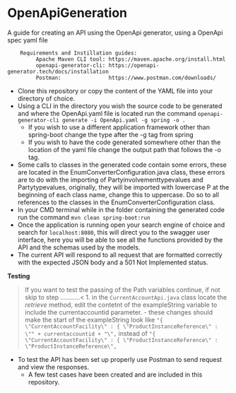 # OpenApiGeneration
A guide for creating an API using the OpenApi generator, using a OpenApi spec yaml file

        Requirements and Instillation guides:
             Apache Maven CLI tool: https://maven.apache.org/install.html
             openapi-generator-cli: https://openapi-generator.tech/docs/installation
             Postman:               https://www.postman.com/downloads/

* Clone this repository or copy the content of the YAML file into your directory of choice.
* Using a CLI in the directory you wish the source code to be generated and where the OpenApi.yaml file is located run the command `openapi-generator-cli generate -i OpenApi.yaml -g spring -o .` 
    * If you wish to use a different application framework other than spring-boot change the type after the -g tag from spring 
    * If you wish to have the code generated somewhere other than the location of the yaml file change the output path that follows the -o tag.
* Some calls to classes in the generated code contain some errors, these are located in the EnumConverterConfiguration.java class, these errors are to do with the importing of Partyinvolvementtypevalues and Partytypevalues, originally, they will be imported with lowercase P at the beginning of each class name, change this to uppercase. Do so to all references to the classes in the EnumConverterConfiguration class.
* In your CMD terminal while in the folder containing the generated code run the command `mvn clean spring-boot:run` 
* Once the application is running open your search engine of choice and search for `localhost:8080`, this will direct you to the swagger user interface, here you will be able to see all the functions provided by the API and the schemas used by the models.
* The current API will respond to all request that are formatted correctly with the expected JSON body and a 501 Not Implemented status.

**Testing**

> If you want to test the passing of the Path variables continue, if not skip to step ...........<
    1. in the `CurrentAccountApi.java` class locate the *retrieve* method, edit the contetnt of the exampleString variable to include the currentaccountid parameter.
    - these changes should make the start of the exampleString look like `"{ \"CurrentAccountFacility\" : { \"ProductInstanceReference\" : \"" + currentaccountid + "\",` instead of `"{ \"CurrentAccountFacility\" : { \"ProductInstanceReference\" : \"ProductInstanceReference\",`
* To test the API has been set up properly use Postman to send request and view the responses.
    * A few test cases have been created and are included in this repository.

